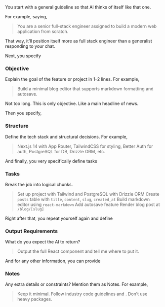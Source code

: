 You start with a general guideline so that AI thinks of itself like that one. 

For example, saying, 

> You are a senior full-stack engineer assigned to build a modern web application from scratch.
> 

That way, it’ll position itself more as full stack engineer than a generalist responding to your chat. 

Next, you specify

### Objective

Explain the goal of the feature or project in 1–2 lines. For example, 

> Build a minimal blog editor that supports markdown formatting and autosave.
> 

Not too long. This is only objective. Like a main headline of news. 

Then you specify, 

### Structure

Define the tech stack and structural decisions. For example, 

> Next.js 14 with App Router, TailwindCSS for styling, Better Auth for auth, PostgreSQL for DB, Drizzle ORM, etc.
> 

And finally, you very specifically define tasks

### Tasks

Break the job into logical chunks.

> Set up project with Tailwind and PostgreSQL with Drizzle ORM
Create `posts` table with `title`, `content`, `slug`, `created_at` 
Build markdown editor using `react-markdown` 
Add autosave feature
Render blog post at `/blog/[slug]`
> 

Right after that, you repeat yourself again and define

### Output Requirements

What do you expect the AI to return?

> Output the full React component and tell me where to put it.
> 

And for any other information, you can provide

### Notes

Any extra details or constraints? Mention them as Notes. For example, 

> Keep it minimal. Follow industry code guidelines and . Don’t use heavy packages.
>